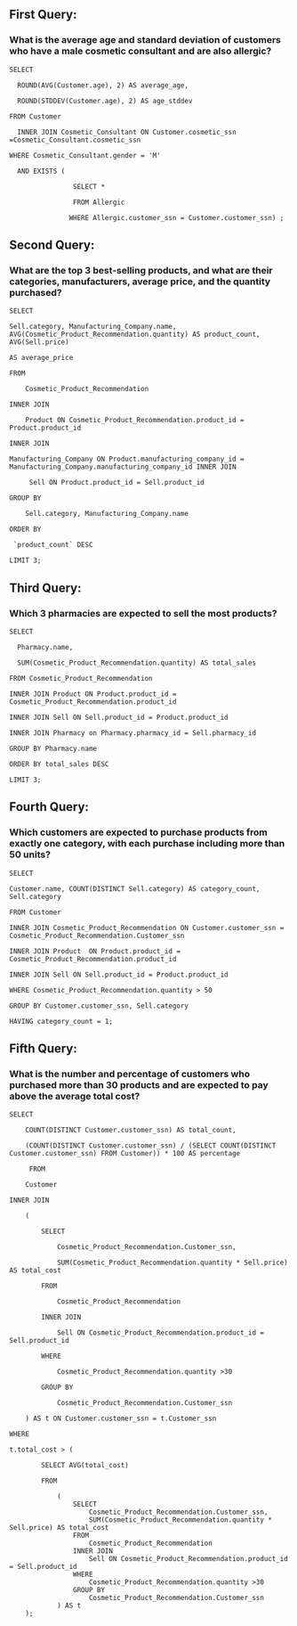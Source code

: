 ## First Query:
### What is the average age and standard deviation of customers who have a male cosmetic consultant and are also allergic?


```
SELECT

  ROUND(AVG(Customer.age), 2) AS average_age,
  
  ROUND(STDDEV(Customer.age), 2) AS age_stddev
  
FROM Customer

  INNER JOIN Cosmetic_Consultant ON Customer.cosmetic_ssn =Cosmetic_Consultant.cosmetic_ssn
  
WHERE Cosmetic_Consultant.gender = 'M'

  AND EXISTS ( 
  
                SELECT *
                
                FROM Allergic
                
               WHERE Allergic.customer_ssn = Customer.customer_ssn) ; 
```
            

## Second Query:
### What are the top 3 best-selling products, and what are their categories, manufacturers, average price, and the quantity purchased?

```
SELECT 

Sell.category, Manufacturing_Company.name, AVG(Cosmetic_Product_Recommendation.quantity) AS product_count, AVG(Sell.price) 

AS average_price

FROM 

    Cosmetic_Product_Recommendation
    
INNER JOIN 

    Product ON Cosmetic_Product_Recommendation.product_id = Product.product_id
    
INNER JOIN 

Manufacturing_Company ON Product.manufacturing_company_id = Manufacturing_Company.manufacturing_company_id INNER JOIN 

     Sell ON Product.product_id = Sell.product_id
     
GROUP BY 

    Sell.category, Manufacturing_Company.name  
    
ORDER BY

 `product_count` DESC
 
LIMIT 3;
```

## Third Query:
### Which 3 pharmacies are expected to sell the most products?

```
SELECT

  Pharmacy.name,
  
  SUM(Cosmetic_Product_Recommendation.quantity) AS total_sales
  
FROM Cosmetic_Product_Recommendation

INNER JOIN Product ON Product.product_id = Cosmetic_Product_Recommendation.product_id

INNER JOIN Sell ON Sell.product_id = Product.product_id

INNER JOIN Pharmacy on Pharmacy.pharmacy_id = Sell.pharmacy_id

GROUP BY Pharmacy.name

ORDER BY total_sales DESC

LIMIT 3; 
```

## Fourth Query:
### Which customers are expected to purchase products from exactly one category, with each purchase including more than 50 units?

```
SELECT

Customer.name, COUNT(DISTINCT Sell.category) AS category_count, Sell.category

FROM Customer 

INNER JOIN Cosmetic_Product_Recommendation ON Customer.customer_ssn = Cosmetic_Product_Recommendation.Customer_ssn

INNER JOIN Product  ON Product.product_id = Cosmetic_Product_Recommendation.product_id

INNER JOIN Sell ON Sell.product_id = Product.product_id

WHERE Cosmetic_Product_Recommendation.quantity > 50

GROUP BY Customer.customer_ssn, Sell.category

HAVING category_count = 1;
```

## Fifth Query:
### What is the number and percentage of customers who purchased more than 30 products and are expected to pay above the average total cost?

```
SELECT

    COUNT(DISTINCT Customer.customer_ssn) AS total_count,
    
    (COUNT(DISTINCT Customer.customer_ssn) / (SELECT COUNT(DISTINCT Customer.customer_ssn) FROM Customer)) * 100 AS percentage 
    
     FROM
     
    Customer
    
INNER JOIN

    (
    
        SELECT
        
            Cosmetic_Product_Recommendation.Customer_ssn,
            
            SUM(Cosmetic_Product_Recommendation.quantity * Sell.price) AS total_cost
            
        FROM
        
            Cosmetic_Product_Recommendation
            
        INNER JOIN
        
            Sell ON Cosmetic_Product_Recommendation.product_id = Sell.product_id
            
        WHERE
        
            Cosmetic_Product_Recommendation.quantity >30
            
        GROUP BY
        
            Cosmetic_Product_Recommendation.Customer_ssn
            
    ) AS t ON Customer.customer_ssn = t.Customer_ssn
    
WHERE

t.total_cost > (

        SELECT AVG(total_cost)
        
        FROM
        
            (
                SELECT
                    Cosmetic_Product_Recommendation.Customer_ssn,
                    SUM(Cosmetic_Product_Recommendation.quantity * Sell.price) AS total_cost
                FROM
                    Cosmetic_Product_Recommendation
                INNER JOIN
                    Sell ON Cosmetic_Product_Recommendation.product_id = Sell.product_id
                WHERE
                    Cosmetic_Product_Recommendation.quantity >30
                GROUP BY
                    Cosmetic_Product_Recommendation.Customer_ssn 
            ) AS t
    );
```




